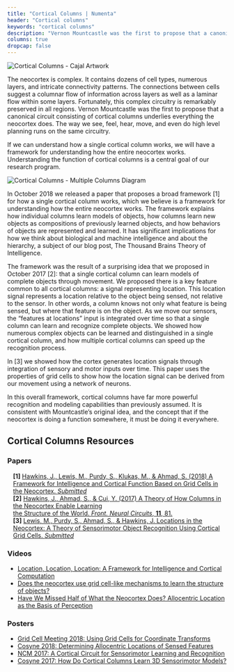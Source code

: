 ```yaml
---
title: "Cortical Columns | Numenta"
header: "Cortical columns"
keywords: "cortical columns"
description: "Vernon Mountcastle was the first to propose that a canonical circuit consisting of cortical columns underlies everything the neocortex does. Understanding the function of cortical columns is a central goal of our research program. On this page, you'll find all our resources regarding cortical columns."
columns: true
dropcap: false
---
```

<section>
<aside>

![Cortical Columns - Cajal Artwork](../images/cortical-columns-1.png)

</aside>

The neocortex is complex. It contains dozens of cell types, numerous layers, and intricate connectivity patterns. The connections between cells suggest a columnar flow of information across layers as well as a laminar flow within some layers. Fortunately, this complex circuitry is remarkably preserved in all regions. Vernon Mountcastle was the first to propose that a canonical circuit consisting of cortical columns underlies everything the neocortex does. The way we see, feel, hear, move, and even do high level planning runs on the same circuitry.

If we can understand how a single cortical column works, we will have a framework for understanding how the entire neocortex works. Understanding the function of cortical columns is a central goal of our research program.


</section>
<section>
<aside>

![Cortical Columns - Multiple Columns Diagram](../images/cortical-columns-2.png)

</aside>

In October 2018 we released a paper that proposes a broad framework [1] for how a single cortical column works, which we believe is a framework for understanding how the entire neocortex works. The framework explains how individual columns learn models of objects, how columns learn new objects as compositions of previously learned objects, and how behaviors of objects are represented and learned. It has significant implications for how we think about biological and machine intelligence and about the hierarchy, a subject of our blog post, The Thousand Brains Theory of Intelligence.

The framework was the result of a surprising idea that we proposed in October 2017 [2]: that a single cortical column can learn models of complete objects through movement. We proposed there is a key feature common to all cortical columns: a signal representing location. This location signal represents a location relative to the object being sensed, not relative to the sensor. In other words, a column knows not only what feature is being sensed, but where that feature is on the object. As we move our sensors, the “features at locations” input is integrated over time so that a single column can learn and recognize complete objects. We showed how numerous complex objects can be learned and distinguished in a single cortical column, and how multiple cortical columns can speed up the recognition process.

In [3] we showed how the cortex generates location signals through integration of sensory and motor inputs over time. This paper uses the properties of grid cells to show how the location signal can be derived from our movement using a network of neurons.

In this overall framework, cortical columns have far more powerful recognition and modeling capabilities than previously assumed. It is consistent with Mountcastle’s original idea, and the concept that if the neocortex is doing a function somewhere, it must be doing it everywhere.


</section>

## Cortical Columns Resources

### Papers

<span style="margin-left: 10pt; display:block"><b>[1]</b> <a href="https://numenta.com/neuroscience-research/research-publications/papers/a-framework-for-intelligence-and-cortical-function-based-on-grid-cells-in-the-neocortex/">Hawkins, J., Lewis, M., Purdy, S., Klukas, M., & Ahmad, S. (2018) A Framework for Intelligence and Cortical Function Based on Grid Cells in the Neocortex. <i>Submitted</i></a></span>
<span style="margin-left: 10pt; display:block"><b>[2]</b> <a href="https://numenta.com/neuroscience-research/research-publications/papers/a-theory-of-how-columns-in-the-neocortex-enable-learning-the-structure-of-the-world/">Hawkins, J., Ahmad, S., & Cui, Y. (2017) A Theory of How Columns in the Neocortex Enable Learning <br>the Structure of the World. <i>Front. Neural Circuits</i>, <b>11</b>, 81.</a></span>
<span style="margin-left: 10pt; display:block"><b>[3]</b> <a href="https://numenta.com/neuroscience-research/research-publications/papers/locations-in-the-neocortex-a-theory-of-sensorimotor-object-recognition-using-cortical-grid-cells/"> Lewis, M., Purdy, S., Ahmad, S., & Hawkins, J. Locations in the Neocortex: A Theory of Sensorimotor Object Recognition Using Cortical Grid Cells. <i>Submitted</i></a></span>

### Videos
* [Location, Location, Location: A Framework for Intelligence and Cortical Computation](/resources/videos/jeff-hawkins-johns-hopkins-apl-talk/)
*	[Does the neocortex use grid cell-like mechanisms to learn the structure of objects?](/resources/videos/jeff-hawkins-simons-institute-talk/)
*	[Have We Missed Half of What the Neocortex Does? Allocentric Location as the Basis of Perception](/resources/videos/jeff-hawkins-mit-talk/)

### Posters
* [Grid Cell Meeting 2018: Using Grid Cells for Coordinate Transforms](/neuroscience-research/research-publications/posters/grid-cell-meeting/)
*	[Cosyne 2018: Determining Allocentric Locations of Sensed Features](/neuroscience-research/research-publications/posters/cosyne-2018-allocentric-locations-of-sensed-features/)
*	[NCM 2017: A Cortical Circuit for Sensorimotor Learning and Recognition](/neuroscience-research/research-publications/posters/ncm-2017a-cortical-circuit-for-learning-sensorimotor-representations/)
*	[Cosyne 2017: How Do Cortical Columns Learn 3D Sensorimotor Models?](/neuroscience-research/research-publications/posters/cosyne-2017-how-do-cortical-columns-learn-3d-sensorimotor-models/)
